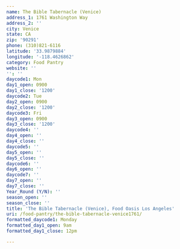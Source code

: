 ```yaml
---
name: The Bible Tabernacle (Venice)
address_1: 1761 Washington Way
address_2: ''
city: Venice
state: CA
zip: '90291'
phone: (310)821-6116
latitude: '33.9879884'
longitude: '-118.4626862'
category: Food Pantry
website: ''
'': ''
daycode1: Mon
day1_open: 0900
day1_close: '1200'
daycode2: Tue
day2_open: 0900
day2_close: '1200'
daycode3: Fri
day3_open: 0900
day3_close: '1200'
daycode4: ''
day4_open: ''
day4_close: ''
daycode5: ''
day5_open: ''
day5_close: ''
daycode6: ''
day6_open: ''
daycode7: ''
day7_open: ''
day7_close: ''
Year_Round (Y/N): ''
season_open: ''
season_close: ''
title: 'The Bible Tabernacle (Venice), Food Oasis Los Angeles'
uri: /food-pantry/the-bible-tabernacle-venice1761/
formatted_daycode1: Monday
formatted_day1_open: 9am
formatted_day1_close: 12pm

---
```

